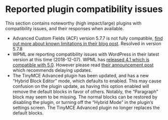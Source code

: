 # Reported plugin compatibility issues

This section contains noteworthy (high impact/large) plugins with compatibility issues, and their responses when available.

- Advanced Custom Fields (ACF) version 5.7.7 is not fully compatible, [find out more about known limitations in their blog post](https://www.advancedcustomfields.com/blog/the-night-before-gutenberg/). Resolved in version 5.7.8
- WPML are reporting compatibility issues with WordPress in their latest version at this time (2018-12-07). WPML has [released 4.1 which is compatible with 5.0](https://wpml.org/2018/11/wpml-4-1-adds-gutenberg-compatibility/). However please read [their announcement post](https://wpml.org/2018/12/wait-before-updating-to-wordpress-5-0/) which recommends delaying updates.
- The TinyMCE Advanced plugin has been updated, and has a new “Hybrid Block Editor” mode, which defaults to enabled. This may cause confusion on the plugin update, as having this option enabled will remove the default blocks in favor of others. Notably, the “Paragraph” block may seem to be missing. The normal blocks can be restored by disabling the plugin, or turning off the “Hybrid Mode” in the plugin’s settings screen. The TinyMCE Advanced plugin no longer replaces the default blocks.